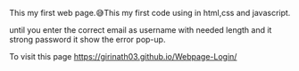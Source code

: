 This my first web page.😅This my first code using in html,css and javascript.

until you enter the correct email as username with needed length and it strong password it show the error pop-up.

To visit this page https://girinath03.github.io/Webpage-Login/
